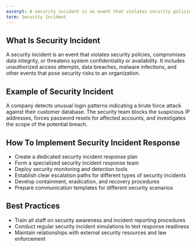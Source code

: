 ```yaml
---
excerpt: A security incident is an event that violates security policies, compromises data integrity, or threatens system confidentiality or availability.
term: Security Incident
---
```

## What Is Security Incident

A security incident is an event that violates security policies, compromises data integrity, or threatens system confidentiality or availability. It includes unauthorized access attempts, data breaches, malware infections, and other events that pose security risks to an organization.

## Example of Security Incident

A company detects unusual login patterns indicating a brute force attack against their customer database. The security team blocks the suspicious IP addresses, forces password resets for affected accounts, and investigates the scope of the potential breach.

## How To Implement Security Incident Response

- Create a dedicated security incident response plan
- Form a specialized security incident response team
- Deploy security monitoring and detection tools
- Establish clear escalation paths for different types of security incidents
- Develop containment, eradication, and recovery procedures
- Prepare communication templates for different security scenarios

## Best Practices

- Train all staff on security awareness and incident reporting procedures
- Conduct regular security incident simulations to test response readiness
- Maintain relationships with external security resources and law enforcement